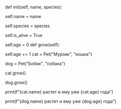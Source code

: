 def init(self, name, species):

  self.name = name

  self.species = species

  self.is_alive = True

  self.age = 0
def grow(self):

  self.age += 1
cat = Pet("Мурзик", "кошка")

dog = Pet("Бобик", "собака")

cat.grow()

dog.grow()

print(f"{cat.name} растет и ему уже {cat.age} года")

print(f"{dog.name} растет и ему уже {dog.age} года")
